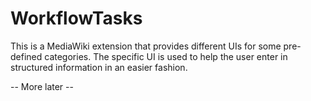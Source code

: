 WorkflowTasks
=============
This is a MediaWiki extension that provides different UIs for some pre-defined categories. The specific UI is used to help the user enter in structured information in an easier fashion.

-- More later --
